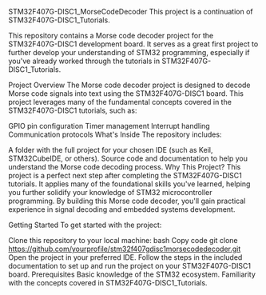 STM32F407G-DISC1_MorseCodeDecoder
This project is a continuation of STM32F407G-DISC1_Tutorials.

This repository contains a Morse code decoder project for the STM32F407G-DISC1 development board. It serves as a great first project to further develop your understanding of STM32 programming, especially if you've already worked through the tutorials in STM32F407G-DISC1_Tutorials.

Project Overview
The Morse code decoder project is designed to decode Morse code signals into text using the STM32F407G-DISC1 board. This project leverages many of the fundamental concepts covered in the STM32F407G-DISC1 tutorials, such as:

GPIO pin configuration
Timer management
Interrupt handling
Communication protocols
What's Inside
The repository includes:

A folder with the full project for your chosen IDE (such as Keil, STM32CubeIDE, or others).
Source code and documentation to help you understand the Morse code decoding process.
Why This Project?
This project is a perfect next step after completing the STM32F407G-DISC1 tutorials. It applies many of the foundational skills you've learned, helping you further solidify your knowledge of STM32 microcontroller programming. By building this Morse code decoder, you'll gain practical experience in signal decoding and embedded systems development.

Getting Started
To get started with the project:

Clone this repository to your local machine:
bash
Copy code
git clone https://github.com/yourprofile/stm32f407gdisc1morsecodedecoder.git
Open the project in your preferred IDE.
Follow the steps in the included documentation to set up and run the project on your STM32F407G-DISC1 board.
Prerequisites
Basic knowledge of the STM32 ecosystem.
Familiarity with the concepts covered in STM32F407G-DISC1_Tutorials.
